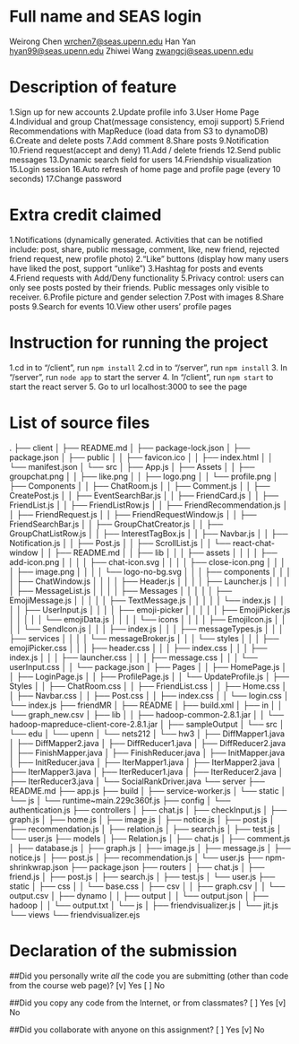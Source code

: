 # Full name and SEAS login
Weirong Chen wrchen7@seas.upenn.edu
Han Yan hyan99@seas.upenn.edu
Zhiwei Wang zwangcj@seas.upenn.edu

# Description of feature
1.Sign up for new accounts
2.Update profile info
3.User Home Page
4.Individual and group Chat(message consistency, emoji support)
5.Friend Recommendations with MapReduce (load data from S3 to dynamoDB)
6.Create and delete posts
7.Add comment
8.Share posts
9.Notification 
10.Friend request(accept and deny)
11.Add / delete friends
12.Send public messages
13.Dynamic search field for users
14.Friendship visualization
15.Login session
16.Auto refresh of home page and profile page (every 10 seconds)
17.Change password

# Extra credit claimed
1.Notifications (dynamically generated. Activities that can be notified include: post, share, public message, comment, like, new friend, rejected friend request, new profile photo)
2.“Like” buttons (display how many users have liked the post, support “unlike”)
3.Hashtag for posts and events
4.Friend requests with Add/Deny functionality
5.Privacy control: users can only see posts posted by their friends. Public messages only visible to receiver.
6.Profile picture and gender selection
7.Post with images
8.Share posts
9.Search for events
10.View other users’ profile pages

# Instruction for running the project
1.cd in to “/client”, run ```npm install```
2.cd in to “/server”, run ```npm install```
3. In “/server”, run ```node app``` to start the server
4. In “/client”, run ```npm start``` to start the react server
5. Go to url localhost:3000 to see the page

# List of source files
.
├── client
│   ├── README.md
│   ├── package-lock.json
│   ├── package.json
│   ├── public
│   │   ├── favicon.ico
│   │   ├── index.html
│   │   └── manifest.json
│   └── src
│       ├── App.js
│       ├── Assets
│       │   ├── groupchat.png
│       │   ├── like.png
│       │   ├── logo.png
│       │   └── profile.png
│       ├── Components
│       │   ├── ChatRoom.js
│       │   ├── Comment.js
│       │   ├── CreatePost.js
│       │   ├── EventSearchBar.js
│       │   ├── FriendCard.js
│       │   ├── FriendList.js
│       │   ├── FriendListRow.js
│       │   ├── FriendRecommendation.js
│       │   ├── FriendRequest.js
│       │   ├── FriendRequestWindow.js
│       │   ├── FriendSearchBar.js
│       │   ├── GroupChatCreator.js
│       │   ├── GroupChatListRow.js
│       │   ├── InterestTagBox.js
│       │   ├── Navbar.js
│       │   ├── Notification.js
│       │   ├── Post.js
│       │   ├── ScrollList.js
│       │   └── react-chat-window
│       │       ├── README.md
│       │       ├── lib
│       │       │   ├── assets
│       │       │   │   ├── add-icon.png
│       │       │   │   ├── chat-icon.svg
│       │       │   │   ├── close-icon.png
│       │       │   │   ├── image.png
│       │       │   │   └── logo-no-bg.svg
│       │       │   ├── components
│       │       │   │   ├── ChatWindow.js
│       │       │   │   ├── Header.js
│       │       │   │   ├── Launcher.js
│       │       │   │   ├── MessageList.js
│       │       │   │   ├── Messages
│       │       │   │   │   ├── EmojiMessage.js
│       │       │   │   │   ├── TextMessage.js
│       │       │   │   │   └── index.js
│       │       │   │   ├── UserInput.js
│       │       │   │   ├── emoji-picker
│       │       │   │   │   ├── EmojiPicker.js
│       │       │   │   │   └── emojiData.js
│       │       │   │   └── icons
│       │       │   │       ├── EmojiIcon.js
│       │       │   │       └── SendIcon.js
│       │       │   ├── index.js
│       │       │   ├── messageTypes.js
│       │       │   ├── services
│       │       │   │   └── messageBroker.js
│       │       │   └── styles
│       │       │       ├── emojiPicker.css
│       │       │       ├── header.css
│       │       │       ├── index.css
│       │       │       ├── index.js
│       │       │       ├── launcher.css
│       │       │       ├── message.css
│       │       │       └── userInput.css
│       │       └── package.json
│       ├── Pages
│       │   ├── HomePage.js
│       │   ├── LoginPage.js
│       │   ├── ProfilePage.js
│       │   └── UpdateProfile.js
│       ├── Styles
│       │   ├── ChatRoom.css
│       │   ├── FriendList.css
│       │   ├── Home.css
│       │   ├── Navbar.css
│       │   ├── Post.css
│       │   ├── index.css
│       │   └── login.css
│       └── index.js
├── friendMR
│   ├── README
│   ├── build.xml
│   ├── in
│   │   └── graph_new.csv
│   ├── lib
│   │   ├── hadoop-common-2.8.1.jar
│   │   └── hadoop-mapreduce-client-core-2.8.1.jar
│   ├── sampleOutput
│   └── src
│       └── edu
│           └── upenn
│               └── nets212
│                   └── hw3
│                       ├── DiffMapper1.java
│                       ├── DiffMapper2.java
│                       ├── DiffReducer1.java
│                       ├── DiffReducer2.java
│                       ├── FinishMapper.java
│                       ├── FinishReducer.java
│                       ├── InitMapper.java
│                       ├── InitReducer.java
│                       ├── IterMapper1.java
│                       ├── IterMapper2.java
│                       ├── IterMapper3.java
│                       ├── IterReducer1.java
│                       ├── IterReducer2.java
│                       ├── IterReducer3.java
│                       └── SocialRankDriver.java
└── server
    ├── README.md
    ├── app.js
    ├── build
    │   ├── service-worker.js
    │   └── static
    │       └── js
    │           └── runtime~main.229c360f.js
    ├── config
    │   └── authentication.js
    ├── controllers
    │   ├── chat.js
    │   ├── checkInput.js
    │   ├── graph.js
    │   ├── home.js
    │   ├── image.js
    │   ├── notice.js
    │   ├── post.js
    │   ├── recommendation.js
    │   ├── relation.js
    │   ├── search.js
    │   ├── test.js
    │   └── user.js
    ├── models
    │   ├── Relation.js
    │   ├── chat.js
    │   ├── comment.js
    │   ├── database.js
    │   ├── graph.js
    │   ├── image.js
    │   ├── message.js
    │   ├── notice.js
    │   ├── post.js
    │   ├── recommendation.js
    │   └── user.js
    ├── npm-shrinkwrap.json
    ├── package.json
    ├── routers
    │   ├── chat.js
    │   ├── friend.js
    │   ├── post.js
    │   ├── search.js
    │   ├── test.js
    │   └── user.js
    ├── static
    │   ├── css
    │   │   └── base.css
    │   ├── csv
    │   │   ├── graph.csv
    │   │   └── output.csv
    │   ├── dynamo
    │   │   ├── output
    │   │   └── output.json
    │   ├── hadoop
    │   │   └── output.txt
    │   └── js
    │       ├── friendvisualizer.js
    │       └── jit.js
    └── views
        └── friendvisualizer.ejs
 



# Declaration of the submission
##Did you personally write _all_ the code you are submitting
(other than code from the course web page)?
  [v] Yes 
  [ ] No

##Did you copy any code from the Internet, or from classmates?
  [ ] Yes
  [v] No

##Did you collaborate with anyone on this assignment?
  [ ] Yes
  [v] No

